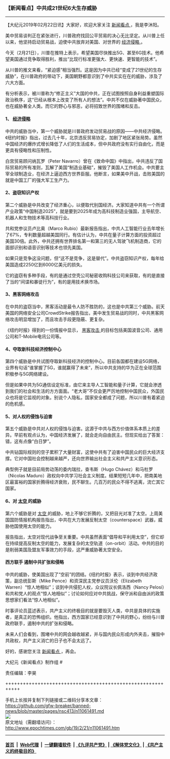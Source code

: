 ### 【新闻看点】中共成21世纪6大生存威胁
------------------------

<p>
 【大纪元2019年02月22日讯】大家好，欢迎大家关注
 <a href="http://www.epochtimes.com/gb/tag/%E6%96%B0%E9%97%BB%E7%9C%8B%E7%82%B9.html">
  新闻看点
 </a>
 ，我是李沐阳。
</p>
<p>
 美中贸易谈判正在紧张进行，川普政府找回公平贸易的决心无比坚定。从川普上任以来，他坚持启动贸易战，迫使中共放弃对美国、对世界的
 <a href="http://www.epochtimes.com/gb/tag/%E7%BB%8F%E6%B5%8E%E4%BE%B5%E7%95%A5.html">
  经济侵略
 </a>
 。
</p>
<p>
 今天（2月21日），川普在推特上表示，希望美国尽快推出5G、甚至6G技术。他希望美国通过竞争取得胜利，推出“比现行标准更强大、更快速、更智能的技术”。
</p>
<p>
 从川普的推文来看，“紧迫感”相当强烈。这是因为中共已经“变成了21世纪的生存威胁”，在川普政府的带动下，美国朝野都意识到了中共实实在在的威胁，涉及了六大方面。
</p>
<p>
 有分析表示，被川普称为“修正主义”大国的中共，正在试图按照自身利益重塑国际政治秩序，这“已经从根本上改变了所有人的想法”。中共不仅在威胁著中国民众，也在威胁著全人类。而它的野心与邪恶，必将招致世界的围堵和反击。
</p>
<h4>
 1、
 <a href="http://www.epochtimes.com/gb/tag/%E7%BB%8F%E6%B5%8E%E4%BE%B5%E7%95%A5.html">
  经济侵略
 </a>
</h4>
<p>
 中共的威胁当中，第一个威胁就是川普政府发动贸易战的原因——中共经济侵略。《纽约时报》指出，过去几十年，北京违反贸易协定，加剧了地区紧张局势。虽然中国经济的爆炸式增长降低了人们的生活成本，但中共政府没有实行自由化，而是更具有侵略性和压制性。
</p>
<p>
 白宫贸易顾问纳瓦罗（Peter Navarro）曾在《致命中国》中指出，中共违反了国际贸易的所有准则，瓦解了美国“制造业基础”，摧毁了美国人工作机会。中共要主宰全球制造业，在经济上逼迫西方世界臣服。他断言，如果美中开战，击败美国的就是中国工厂的强大军工生产力。
</p>
<h4>
 2、盗窃知识产权
</h4>
<p>
 第二个威胁是中共改变了经济重心，以便取代别国经济。大家知道中共有一个所谓产业政策“中国制造2025”，就是要到2025年成为高科技制造业强国，主导航空、机器人和生物技术等高科技行业。
</p>
<p>
 共和党参议员卢比奥（Marco Rubio）最新报告指出，中共人工智能行业去年增长了67%，专利数量超越美国同行。有估计认为，中共在量子计算方面的投资超过美国30倍。此外，中共还拥有世界排名第一和第三的无人驾驶飞机制造商，它的面部识别和语音识别等技术也领先美国。
</p>
<p>
 如果只是竞争这没问题，但“这不是竞争，这是替代”。中共盗窃知识产权，每年给美国造成2250亿到6000亿美元的损失。
</p>
<p>
 它的盗窃有多种手段，有的是通过空壳公司秘密收购科技公司来获取，有的是直接了当的“间谍和暴徒行为”，有的是用技术换市场。
</p>
<h4>
 3、黑客网络攻击
</h4>
<p>
 在中共的盗窃当中，黑客活动是最令人防不胜防的，这也是中共第三个威胁。前天美国的网络安全公司CrowdStrike报告指出，美中发生贸易战的同时，中共黑客网络攻击明显增加了，而且攻击手段更隐蔽、更复杂。
</p>
<p>
 《纽约时报》得到的一份情报中显示，
 <a href="http://www.epochtimes.com/gb/tag/%E9%BB%91%E5%AE%A2%E6%94%BB%E5%87%BB.html">
  黑客攻击
 </a>
 的目标包括美国波音公司、通用公司和T-Mobile电讯公司等。
</p>
<h4>
 4、夺取新科技经济控制中心
</h4>
<p>
 第四个威胁是中共试图夺取新科技经济的控制中心。目前各国都在建设5G网络，业界有句话“谁掌握了5G，谁就赢得了未来”，所以中共支持的华为正在全球范围积极参与5G网络建设。
</p>
<p>
 但是如果中共为5G通信设定标准，由它来主导人工智能和量子计算，它就会渗透到我们的社会和生活的方方面面。“老大哥”不仅会更严厉地控制中国民众，外国民众也将是它监视的对象。别说个人隐私，国家安全都成了问题，所以川普有着紧迫的危机感。
</p>
<h4>
 5、对人权的侵蚀与迫害
</h4>
<p>
 第五个威胁是中共对人权的侵蚀与迫害。这源于中共与西方价值体系本质上的差异。早前有观点认为，中国经济发展了，就会走向自由民主。但现实给出了答案：错，这有点像“白日梦”。
</p>
<p>
 中共钻国际规则的空子累积了大量财富，这使中共有了迫害中国民众的巨大经济支撑。它对中国社会控制越来越严，还向世界输出社会主义和共产主义意识形态。
</p>
<p>
 典型例子就是目前局势动荡的委内瑞拉，查韦斯（Hugo Chávez）和马杜罗（Nicolas Maduro）政权向中共学习社会主义制度。结果短短几年中，把南美地区最富裕的国家折腾得经济衰败，民不聊生。几百万的民众不得不逃离，流亡其它国家。
</p>
<h4>
 6、对
 <a href="http://www.epochtimes.com/gb/tag/%E5%A4%AA%E7%A9%BA.html">
  太空
 </a>
 的威胁
</h4>
<p>
 第六个威胁是对
 <a href="http://www.epochtimes.com/gb/tag/%E5%A4%AA%E7%A9%BA.html">
  太空
 </a>
 的威胁，地上不够它折腾的，又把目光对准了太空。上周美国国防情报机构报告指出，中共在大力发展反制太空（counterspace）武器，威胁他国使用太空的能力。
</p>
<p>
 报告指出，太空对现代战争至关重要。中共虽然表面“倡导和平利用太空”，但它却在持续提高反制太空的能力，发展复杂的太空轨道（on-orbit）活动。中共的目的是削弱美国及盟友军事效力的手段，这严重威胁著太空安全。
</p>
<h4>
 西方联手 遏制中共扩张和侵略
</h4>
<p>
 中共的威胁，使美国出现了“空前”的团结。《纽约时报》表示，谈到中共经济政策，副总统彭斯（Mike Pence）和资深民主党参议员沃伦（Elizabeth Warren）“惊人地相似”；谈到中共侵犯人权，众议院议长佩洛西（Nancy Pelosi）和共和党人的观点“惊人地相似”；讨论如何应对中共挑战，保守派和自由派的政策思想家们看法“惊人地相似”。
</p>
<p>
 时事评论员蓝述表示，共产主义的终极目的就是要毁灭人类，中共是具体的实施者，是真正的恐怖组织。他指出，西方国家已经意识到了中共的野心，纷纷与川普政府联手，遏制中共的扩张和侵略。
</p>
<p>
 未来人们会看到，围堵中共的网会越收越紧，并与国内民众形成内外夹击，摧毁中共政权，共产主义消亡的日子也不会太远了。
</p>
<p>
 好的，感谢您关注
 <a href="http://www.epochtimes.com/gb/tag/%E6%96%B0%E9%97%BB%E7%9C%8B%E7%82%B9.html">
  新闻看点
 </a>
 ，再会。
</p>
<p>
 大纪元《新闻看点》制作组 #
</p>
<p>
 责任编辑：李昊
</p>

+++++++++++++++++++++++++++++++++++++++++++++++++++++++++++<br/><br/>
手机上长按并复制下列链接或二维码分享本文章：<br/>
https://github.com/gfw-breaker/banned-news/blob/master/pages/nsc413/n11061491.md <br/>
<a href='https://github.com/gfw-breaker/banned-news/blob/master/pages/nsc413/n11061491.md'><img src='https://github.com/gfw-breaker/banned-news/blob/master/pages/nsc413/n11061491.md.png'/></a> <br/>
原文地址（需翻墙访问）：http://www.epochtimes.com/gb/19/2/21/n11061491.htm


------------------------
#### [首页](https://github.com/gfw-breaker/banned-news/blob/master/README.md) &nbsp;|&nbsp; [Web代理](https://github.com/labour-camp/helloworld) &nbsp;|&nbsp; [一键翻墙软件](https://github.com/gfw-breaker/nogfw/blob/master/README.md) &nbsp;| [《九评共产党》](https://github.com/gfw-breaker/9ping.md/blob/master/README.md#九评之一评共产党是什么) | [《解体党文化》](https://github.com/gfw-breaker/jtdwh.md/blob/master/README.md) | [《共产主义的终极目的》](https://github.com/gfw-breaker/gczydzjmd.md/blob/master/README.md)

